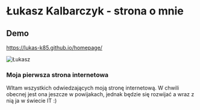 # Łukasz Kalbarczyk - strona o mnie

## Demo

https://lukas-k85.github.io/homepage/

![Łukasz](https://i.postimg.cc/brfQLvb7/Photo.jpg)

### Moja pierwsza strona internetowa
WItam wszystkich odwiedzających moją stronę internetową. W chwili obecnej jest ona jeszcze w powijakach, 
jednak będzie się rozwijać a wraz z nią ja w świecie IT :)
